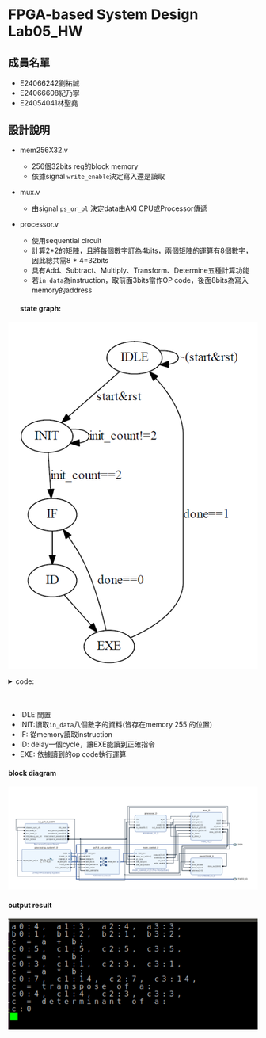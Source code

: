 # FPGA-based System Design Lab05_HW

## 成員名單
* E24066242劉祐誠
* E24066608紀乃寧
* E24054041林聖堯

## 設計說明
* mem256X32.v
  * 256個32bits reg的block memory
  * 依據signal `write_enable`決定寫入還是讀取

* mux.v
  * 由signal `ps_or_pl` 決定data由AXI CPU或Processor傳遞

* processor.v
  * 使用sequential circuit
  * 計算2*2的矩陣，且將每個數字訂為4bits，兩個矩陣的運算有8個數字，因此總共需8 * 4=32bits
  * 具有Add、Subtract、Multiply、Transform、Determine五種計算功能
  * 若`in_data`為instruction，取前面3bits當作OP code，後面8bits為寫入memory的address
  

 
  #### state graph:
 ![State_Diagram](./img/state_graph.PNG)
 <details>
 <summary>code:</summary>
 <pre><code>
 
 ```python
 from graphviz import Digraph
 g = Digraph('G', filename='fsm.png')
 g.node("IDLE","IDLE")
 g.node("INIT","INIT")
 g.node("IF","IF")
 g.node("ID","ID")
 g.node("EXE","EXE")
 g.edge("IDLE","INIT",label="start&rst")
 g.edge("IDLE","IDLE",label="~(start&rst)")
 g.edge("INIT","IF",label="init_count==2")
 g.edge("INIT","INIT",label="init_count!=2")
 g.edge("IF","ID",label="")
 g.edge("ID","EXE",label="")
 g.edge("EXE","IDLE",label="done==1")
 g.edge("EXE","IF",label="done==0")
 g.view()
 ```
 
 </details>
 </code></pre>

   * IDLE:閒置
   * INIT:讀取`in_data`八個數字的資料(皆存在memory 255 的位置)
   * IF:  從memory讀取instruction
   * ID:  delay一個cycle，讓EXE能讀到正確指令
   * EXE: 依據讀到的op code執行運算
 #### block diagram
 ![bd](./img/bd.png)

 #### output result
 ![output](./img/output.png)
